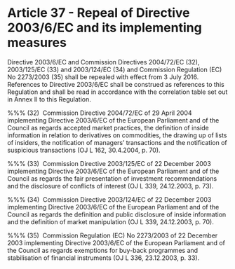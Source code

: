 # Article 37 - Repeal of Directive 2003/6/EC and its implementing measures


Directive 2003/6/EC and Commission Directives 2004/72/EC (32), 2003/125/EC (33) and 2003/124/EC (34) and Commission Regulation (EC) No 2273/2003 (35) shall be repealed with effect from 3 July 2016. References to Directive 2003/6/EC shall be construed as references to this Regulation and shall be read in accordance with the correlation table set out in Annex II to this Regulation.

%%% (32)  Commission Directive 2004/72/EC of 29 April 2004 implementing Directive 2003/6/EC of the European Parliament and of the Council as regards accepted market practices, the definition of inside information in relation to derivatives on commodities, the drawing up of lists of insiders, the notification of managers’ transactions and the notification of suspicious transactions (OJ L 162, 30.4.2004, p. 70).

%%% (33)  Commission Directive 2003/125/EC of 22 December 2003 implementing Directive 2003/6/EC of the European Parliament and of the Council as regards the fair presentation of investment recommendations and the disclosure of conflicts of interest (OJ L 339, 24.12.2003, p. 73).

%%% (34)  Commission Directive 2003/124/EC of 22 December 2003 implementing Directive 2003/6/EC of the European Parliament and of the Council as regards the definition and public disclosure of inside information and the definition of market manipulation (OJ L 339, 24.12.2003, p. 70).

%%% (35)  Commission Regulation (EC) No 2273/2003 of 22 December 2003 implementing Directive 2003/6/EC of the European Parliament and of the Council as regards exemptions for buy-back programmes and stabilisation of financial instruments (OJ L 336, 23.12.2003, p. 33).
